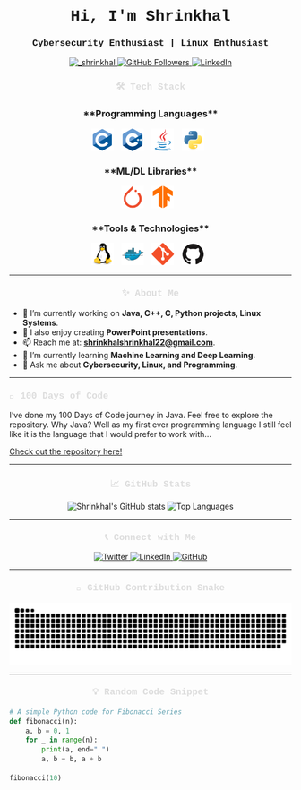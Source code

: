 <h1 align="center" style="font-family: 'Courier New', monospace;">Hi, I'm Shrinkhal</h1>
<h3 align="center" style="font-family: 'Courier New', monospace;">Cybersecurity Enthusiast | Linux Enthusiast</h3>

<p align="center">
  <a href="https://twitter.com/_shrinkhal" target="_blank">
    <img src="https://img.shields.io/twitter/follow/_shrinkhal?logo=twitter&style=for-the-badge&color=6e6e6e" alt="_shrinkhal" />
  </a>
  <a href="https://github.com/Shrinkhal01" target="_blank">
    <img src="https://img.shields.io/github/followers/Shrinkhal01?logo=github&style=for-the-badge&color=6e6e6e" alt="GitHub Followers" />
  </a>
  <a href="https://www.linkedin.com/in/shrinkhal-02761a2b0/" target="_blank">
    <img src="https://img.shields.io/badge/LinkedIn-0077B5?style=for-the-badge&logo=linkedin&logoColor=white&color=6e6e6e" alt="LinkedIn" />
  </a>
</p>

<h3 align="center" style="font-family: 'Courier New', monospace; color: #ddd;">🛠️ Tech Stack</h3>

<h3 align="center"> **Programming Languages**</h3>
<p align="center">
  <img src="https://raw.githubusercontent.com/devicons/devicon/master/icons/c/c-original.svg" alt="c" width="40" height="40" style="margin-right: 10px;"/>
  <img src="https://raw.githubusercontent.com/devicons/devicon/master/icons/cplusplus/cplusplus-original.svg" alt="cpp" width="40" height="40" style="margin-right: 10px;"/>
  <img src="https://raw.githubusercontent.com/devicons/devicon/master/icons/java/java-original.svg" alt="java" width="40" height="40" style="margin-right: 10px;"/>
  <img src="https://raw.githubusercontent.com/devicons/devicon/master/icons/python/python-original.svg" alt="python" width="40" height="40" style="margin-right: 10px;"/>
</p>

<h3 align="center"> **ML/DL Libraries**</h3>
<p align="center">
  <img src="https://raw.githubusercontent.com/devicons/devicon/master/icons/pytorch/pytorch-original.svg" alt="pytorch" width="40" height="40" style="margin-right: 10px;"/>
  <img src="https://raw.githubusercontent.com/devicons/devicon/master/icons/tensorflow/tensorflow-original.svg" alt="tensorflow" width="40" height="40" style="margin-right: 10px;"/>
</p>

<h3 align="center"> **Tools & Technologies** </h3>
<p align="center">
  <img src="https://raw.githubusercontent.com/devicons/devicon/master/icons/linux/linux-original.svg" alt="linux" width="40" height="40" style="margin-right: 10px;"/>
  <img src="https://raw.githubusercontent.com/devicons/devicon/master/icons/docker/docker-original.svg" alt="docker" width="40" height="40" style="margin-right: 10px;"/>
  <img src="https://raw.githubusercontent.com/devicons/devicon/master/icons/git/git-original.svg" alt="git" width="40" height="40" style="margin-right: 10px;"/>
  <img src="https://raw.githubusercontent.com/devicons/devicon/master/icons/github/github-original.svg" alt="github" width="40" height="40" style="margin-right: 10px;"/>
</p>

---

<h3 align="center" style="font-family: 'Courier New', monospace; color: #ddd;">✨ About Me</h3>

- 🔭 I’m currently working on **Java, C++, C, Python projects, Linux Systems**.
- 🌟 I also enjoy creating **PowerPoint presentations**.
- 📫 Reach me at: **shrinkhalshrinkhal22@gmail.com**.
- 🌱 I’m currently learning **Machine Learning and Deep Learning**.
- 💬 Ask me about **Cybersecurity, Linux, and Programming**.

---

<h3 style="font-family: 'Courier New', monospace; color: #ddd;">🚀 100 Days of Code</h3>
I’ve done my 100 Days of Code journey in Java. Feel free to explore the repository.
Why Java?
Well as my first ever programming language I still feel like it is the language that I would prefer to work with...

[Check out the repository here!](https://github.com/Shrinkhal01/JAVA-PROGRAMS)

---

<h3 align="center" style="font-family: 'Courier New', monospace; color: #ddd;">📈 GitHub Stats</h3>
<p align="center">
  <img src="https://github-readme-stats.vercel.app/api?username=Shrinkhal01&show_icons=true&theme=radical" alt="Shrinkhal's GitHub stats" />
  <img src="https://github-readme-stats.vercel.app/api/top-langs/?username=Shrinkhal01&layout=compact&theme=radical" alt="Top Languages" />
</p>

---

<h3 align="center" style="font-family: 'Courier New', monospace; color: #ddd;">📞 Connect with Me</h3>
<p align="center">
  <a href="https://twitter.com/_shrinkhal" target="_blank">
    <img src="https://img.shields.io/badge/Twitter-1DA1F2?style=for-the-badge&logo=twitter&logoColor=white&color=6e6e6e" alt="Twitter" />
  </a>
  <a href="https://www.linkedin.com/in/shrinkhal-02761a2b0/" target="_blank">
    <img src="https://img.shields.io/badge/LinkedIn-0077B5?style=for-the-badge&logo=linkedin&logoColor=white&color=6e6e6e" alt="LinkedIn" />
  </a>
  <a href="https://github.com/Shrinkhal01" target="_blank">
    <img src="https://img.shields.io/badge/GitHub-181717?style=for-the-badge&logo=github&logoColor=white&color=6e6e6e" alt="GitHub" />
  </a>
</p>

---

<h3 align="center" style="font-family: 'Courier New', monospace; color: #ddd;">🐍 GitHub Contribution Snake</h3>
<picture>
  <source media="(prefers-color-scheme: dark)" srcset="https://raw.githubusercontent.com/Shrinkhal01/Shrinkhal01/output/github-snake-dark.svg" />
  <source media="(prefers-color-scheme: light)" srcset="https://raw.githubusercontent.com/Shrinkhal01/Shrinkhal01/output/github-snake.svg" />
  <img alt="github-snake" src="https://raw.githubusercontent.com/Shrinkhal01/Shrinkhal01/output/github-snake.svg" />
</picture>

---

<h3 align="center" style="font-family: 'Courier New', monospace; color: #ddd;">💡 Random Code Snippet</h3>

```python
# A simple Python code for Fibonacci Series
def fibonacci(n):
    a, b = 0, 1
    for _ in range(n):
        print(a, end=" ")
        a, b = b, a + b

fibonacci(10)
```


